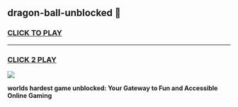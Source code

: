 
## dragon-ball-unblocked 👋
<h3>
<a href="https://premium.freeplayer.one?title=dragon-ball-unblocked&ref=14F">CLICK TO PLAY</a></h3>
<hr>

<h3>
<a href="https://premium.freeplayer.one?title=dragon-ball-unblocked&ref=14F">CLICK 2 PLAY</a>
  
</h3>

<a href="https://premium.freeplayer.one?title=dragon-ball-unblocked&ref=12F/"><img src="https://clearcache.store/games.png"></a>


**worlds hardest game unblocked: Your Gateway to Fun and Accessible Online Gaming**

